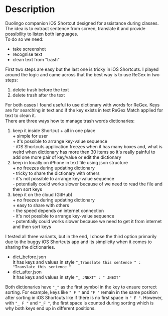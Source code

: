 # Description
Duolingo companion iOS Shortcut designed for assistance during classes. The idea is to extract sentence from screen, translate it and provide possibility to listen both languages.  
To do so we need:
- take screenshot
- recognise text
- clean text from "trash"

First two steps are easy but the last one is tricky in iOS Shortcuts. I played around the logic and came across that the best way is to use ReGex in two steps:  
1. delete trash before the text  
2. delete trash after the text  

For both cases I found useful to use dictionary with words for ReGex. Keys are for searching in text and if the key exists in text ReGex Match applied for text to clean it.  
There are three ways how to manage trash words dictionaries:  
1. keep it inside Shortcut
	\+ all in one place  
	\+ simple for user  
	\+ it's possible to arrange key-value sequence  
	\- iOS Shortcuts application freezes when it has many boxes and, what is weird when dictionary has more then 30 items so it's really painful to add one more pair of key/value or edit the dictionary  
2. keep in locally on iPhone in text file using json structure  
	\+ no freezes during updating dictionary  
	\- tricky to share the dictionary with others  
	\- it's not possible to arrange key-value sequence  
	\- potentially could works slower because of we need to read the file and then sort keys  
3. keep it on the cloud (GitHub)  
	\+ no freezes during updating dictionary  
	\+ easy to share with others  
	\- the speed depends on internet connection  
	\- it's not possible to arrange key-value sequence  
	\- potentially could works slower because we need to get it from internet and then sort keys 

I tested all three variants, but in the end, I chose the third option primarily due to the buggy iOS Shortcuts app and its simplicity when it comes to sharing the dictionaries.

- dict_before.json  
	It has keys and values in style `"_Translate this sentence " : "Translate this sentence "`  
- dict_after.json  
	It has keys and values in style `"_ JNEXT" : " JNEXT"`  

Both dictionaries have `"_"` as the first symbol in the key to ensure correct sorting. For example, keys like `" F "` and `"F "` remain in the same position after sorting in iOS Shortcuts like if there is no first space in `" F "`. However, with `"_ F "` and `"_F "`, the first space is counted during sorting which is why both keys end up in different positions.
